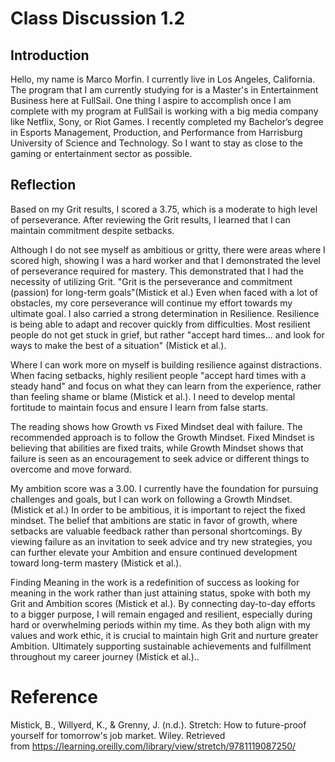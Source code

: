 
# Class Discussion 1.2

## Introduction

Hello, my name is Marco Morfin. I currently live in Los Angeles, California. The program that I am currently studying for is a Master's in Entertainment Business here at FullSail. One thing I aspire to accomplish once I am complete with my program at FullSail is working with a big media company like Netflix, Sony, or Riot Games. I recently completed my Bachelor’s degree in Esports Management, Production, and Performance from Harrisburg University of Science and Technology. So I want to stay as close to the gaming or entertainment sector as possible.

## Reflection

Based on my Grit results, I scored a 3.75, which is a moderate to high level of perseverance. After reviewing the Grit results, I learned that I can maintain commitment despite setbacks.

Although I do not see myself as ambitious or gritty, there were areas where I scored high, showing I was a hard worker and that I demonstrated the level of perseverance required for mastery. This demonstrated that I had the necessity of utilizing Grit. "Grit is the perseverance and commitment (passion) for long-term goals"(Mistick et al.) Even when faced with a lot of obstacles, my core perseverance will continue my effort towards my ultimate goal.
I also carried a strong determination in Resilience. Resilience is being able to adapt and recover quickly from difficulties. Most resilient people do not get stuck in grief, but rather "accept hard times... and look for ways to make the best of a situation" (Mistick et al.).

Where I can work more on myself is building resilience against distractions. When facing setbacks, highly resilient people "accept hard times with a steady hand" and focus on what they can learn from the experience, rather than feeling shame or blame (Mistick et al.). I need to develop mental fortitude to maintain focus and ensure I learn from false starts.

The reading shows how Growth vs Fixed Mindset deal with failure. The recommended approach is to follow the Growth Mindset.
Fixed Mindset is believing that abilities are fixed traits, while Growth Mindset shows that failure is seen as an encouragement to seek advice or different things to overcome and move forward.

My ambition score was a 3.00. I currently have the foundation for pursuing challenges and goals, but I can work on following a Growth Mindset. (Mistick et al.) In order to be ambitious, it is important to reject the fixed mindset. The belief that ambitions are static in favor of growth, where setbacks are valuable feedback rather than personal shortcomings. By viewing failure as an invitation to seek advice and try new strategies, you can further elevate your Ambition and ensure continued development toward long-term mastery (Mistick et al.).

Finding Meaning in the work is a redefinition of success as looking for meaning in the work rather than just attaining status, spoke with both my Grit and Ambition scores (Mistick et al.). By connecting day-to-day efforts to a bigger purpose, I will remain engaged and resilient, especially during hard or overwhelming periods within my time. As they both align with my values and work ethic, it is crucial to maintain high Grit and nurture greater Ambition. Ultimately supporting sustainable achievements and fulfillment throughout my career journey (Mistick et al.)..

# Reference

Mistick, B., Willyerd, K., & Grenny, J. (n.d.). Stretch: How to future-proof yourself for tomorrow's job market. Wiley. Retrieved from <https://learning.oreilly.com/library/view/stretch/9781119087250/>​